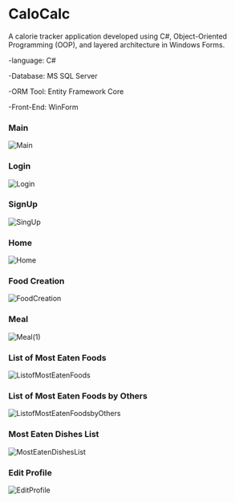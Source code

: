 # CaloCalc

A calorie tracker application developed using C#, Object-Oriented Programming (OOP), and layered architecture in Windows Forms.

-language: C#

-Database: MS SQL Server

-ORM Tool: Entity Framework Core

-Front-End: WinForm

### Main
![Main](/Git%20Images/Main.PNG)

### Login
![Login](/Git%20Images/Login.PNG)

### SignUp
![SingUp](/Git%20Images/SignUp.PNG)

### Home
![Home](/Git%20Images/Home.PNG)

### Food Creation
![FoodCreation](/Git%20Images/FoodCreation.PNG)

### Meal
![Meal(1)](/Git%20Images/Meal(1).PNG)

### List of Most Eaten Foods
![ListofMostEatenFoods](/Git%20Images/ListofMostEatenFoods.PNG)

### List of Most Eaten Foods by Others
![ListofMostEatenFoodsbyOthers](/Git%20Images/ListofMostEatenFoodsbyOthers.PNG)

### Most Eaten Dishes List
![MostEatenDishesList](/Git%20Images/MostEatenDishesList.PNG)

### Edit Profile
![EditProfile](/Git%20Images/EditProfile.PNG)
